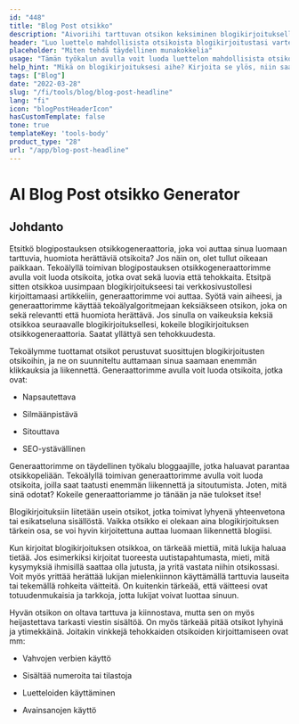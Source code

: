 ```yaml
---
id: "448"
title: "Blog Post otsikko"
description: "Aivoriihi tarttuvan otsikon keksiminen blogikirjoituksellesi voi olla vaikeaa. Tämä työkalu auttaa sinua laatimaan luettelon mahdollisista otsikoista blogikirjoituksellesi antamasi aiheen perusteella."
header: "Luo luettelo mahdollisista otsikoista blogikirjoitustasi varten."
placeholder: "Miten tehdä täydellinen munakokkelia"
usage: "Tämän työkalun avulla voit luoda luettelon mahdollisista otsikoista blogikirjoitustasi varten. Kirjoita vain aihe, niin saat luettelon otsikoista, joista voit valita."
help_hint: "Mikä on blogikirjoituksesi aihe? Kirjoita se ylös, niin saat listan otsikoita, joista voit valita."
tags: ["Blog"]
date: "2022-03-28"
slug: "/fi/tools/blog/blog-post-headline"
lang: "fi"
icon: "blogPostHeaderIcon"
hasCustomTemplate: false
tone: true
templateKey: 'tools-body'
product_type: "28"
url: "/app/blog-post-headline"
---
```


# AI Blog Post otsikko Generator

## Johdanto

Etsitkö blogipostauksen otsikkogeneraattoria, joka voi auttaa sinua luomaan tarttuvia, huomiota herättäviä otsikoita? Jos näin on, olet tullut oikeaan paikkaan. Tekoälyllä toimivan blogipostauksen otsikkogeneraattorimme avulla voit luoda otsikoita, jotka ovat sekä luovia että tehokkaita. Etsitpä sitten otsikkoa uusimpaan blogikirjoitukseesi tai verkkosivustollesi kirjoittamaasi artikkeliin, generaattorimme voi auttaa. Syötä vain aiheesi, ja generaattorimme käyttää tekoälyalgoritmejaan keksiäkseen otsikon, joka on sekä relevantti että huomiota herättävä. Jos sinulla on vaikeuksia keksiä otsikkoa seuraavalle blogikirjoituksellesi, kokeile blogikirjoituksen otsikkogeneraattoria. Saatat yllättyä sen tehokkuudesta.

Tekoälymme tuottamat otsikot perustuvat suosittujen blogikirjoitusten otsikoihin, ja ne on suunniteltu auttamaan sinua saamaan enemmän klikkauksia ja liikennettä. Generaattorimme avulla voit luoda otsikoita, jotka ovat:

- Napsautettava

- Silmäänpistävä

- Sitouttava

- SEO-ystävällinen

Generaattorimme on täydellinen työkalu bloggaajille, jotka haluavat parantaa otsikkopeliään. Tekoälyllä toimivan generaattorimme avulla voit luoda otsikoita, joilla saat taatusti enemmän liikennettä ja sitoutumista. Joten, mitä sinä odotat? Kokeile generaattoriamme jo tänään ja näe tulokset itse!

Blogikirjoituksiin liitetään usein otsikot, jotka toimivat lyhyenä yhteenvetona tai esikatseluna sisällöstä. Vaikka otsikko ei olekaan aina blogikirjoituksen tärkein osa, se voi hyvin kirjoitettuna auttaa luomaan liikennettä blogiisi.

Kun kirjoitat blogikirjoituksen otsikkoa, on tärkeää miettiä, mitä lukija haluaa tietää. Jos esimerkiksi kirjoitat tuoreesta uutistapahtumasta, mieti, mitä kysymyksiä ihmisillä saattaa olla jutusta, ja yritä vastata niihin otsikossasi. Voit myös yrittää herättää lukijan mielenkiinnon käyttämällä tarttuvia lauseita tai tekemällä rohkeita väitteitä. On kuitenkin tärkeää, että väitteesi ovat totuudenmukaisia ja tarkkoja, jotta lukijat voivat luottaa sinuun.

Hyvän otsikon on oltava tarttuva ja kiinnostava, mutta sen on myös heijastettava tarkasti viestin sisältöä. On myös tärkeää pitää otsikot lyhyinä ja ytimekkäinä. Joitakin vinkkejä tehokkaiden otsikoiden kirjoittamiseen ovat mm:

- Vahvojen verbien käyttö

- Sisältää numeroita tai tilastoja

- Luetteloiden käyttäminen

- Avainsanojen käyttö
